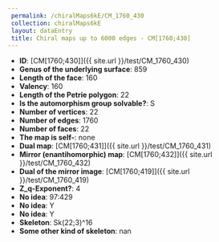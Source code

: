 ```yaml
--- 
 permalink: /chiralMaps6kE/CM_1760_430 
 collection: chiralMaps6kE
 layout: dataEntry
 title: Chiral maps up to 6000 edges - CM[1760;430]
---
```


- **ID**: [CM[1760;430]]({{ site.url }}/test/CM_1760_430)
- **Genus of the underlying surface**: 859
- **Length of the face**: 160
- **Valency**: 160
- **Length of the Petrie polygon**: 22
- **Is the automorphism group solvable?**: S
- **Number of vertices**: 22
- **Number of edges**: 1760
- **Number of faces**: 22
- **The map is self-**: none
- **Dual map**: [CM[1760;431]]({{ site.url }}/test/CM_1760_431)
- **Mirror (enantihomorphic) map**: [CM[1760;432]]({{ site.url }}/test/CM_1760_432)
- **Dual of the mirror image**: [CM[1760;419]]({{ site.url }}/test/CM_1760_419)
- **Z_q-Exponent?**: 4
- **No idea**:  97:429
- **No idea**: Y
- **No idea**: Y
- **Skeleton**: Sk(22;3)^16
- **Some other kind of skeleton**: nan
